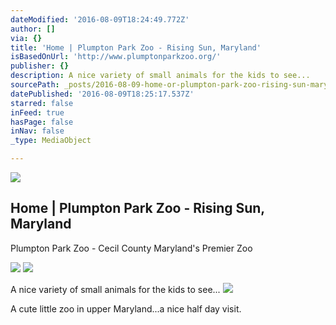 ```yaml
---
dateModified: '2016-08-09T18:24:49.772Z'
author: []
via: {}
title: 'Home | Plumpton Park Zoo - Rising Sun, Maryland'
isBasedOnUrl: 'http://www.plumptonparkzoo.org/'
publisher: {}
description: A nice variety of small animals for the kids to see...
sourcePath: _posts/2016-08-09-home-or-plumpton-park-zoo-rising-sun-maryland.md
datePublished: '2016-08-09T18:25:17.537Z'
starred: false
inFeed: true
hasPage: false
inNav: false
_type: MediaObject

---
```

<article style=""><img src="https://imgflo.herokuapp.com/graph/vahj1ThiexotieMo/6346809843ae346720a0919a23da8b80/noop.jpg?input=http%3A%2F%2Fwww.plumptonparkzoo.org%2Fimages%2Fstories%2FIMG_0339.jpg" /><h1>Home | Plumpton Park Zoo - Rising Sun, Maryland</h1><p>Plumpton Park Zoo - Cecil County Maryland's Premier Zoo</p></article>

![](https://the-grid-user-content.s3-us-west-2.amazonaws.com/19d631a8-273e-4dac-be66-8377bd3be301.jpg)
![](https://the-grid-user-content.s3-us-west-2.amazonaws.com/a27c56af-b1d2-40f4-b196-780cf4593499.jpg)

A nice variety of small animals for the kids to see...
![](https://imgflo.herokuapp.com/graph/vahj1ThiexotieMo/05ba5ab25e70052efa3c2197ca12c108/croprotate.jpg?cropheight=3264&cropwidth=2448&degrees=-90&input=https%3A%2F%2Fthe-grid-user-content.s3-us-west-2.amazonaws.com%2Ff7cb0606-b4e8-4e76-a668-51a250bcca54.jpg&x=0&y=0)

A cute little zoo in upper Maryland...a nice half day visit.